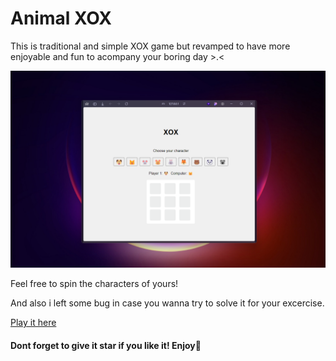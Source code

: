 # Animal XOX

This is traditional and simple XOX game but revamped to have more enjoyable and fun to acompany your boring day >.<

![1714761400957](image/readme/1714761400957.png)

Feel free to spin the characters of yours!

And also i left some bug in case you wanna try to solve it for your excercise.

[Play it here](https://haikallfiqih.github.io/xoxo-game-animal-javascript/ "Start Play")

#### Dont forget to give it star if you like it! Enjoy🐣
